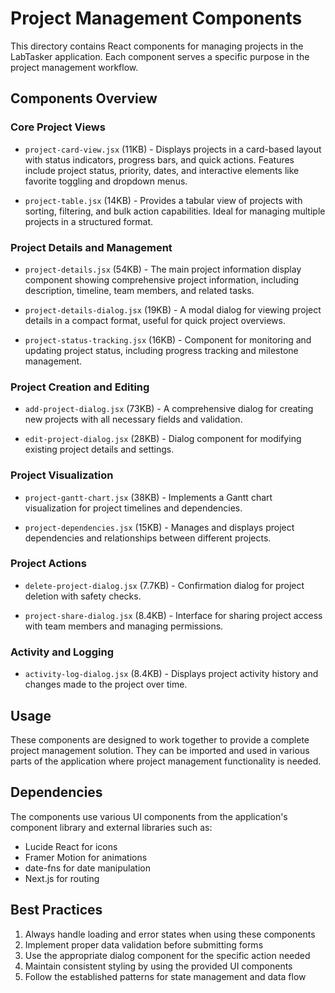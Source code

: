 # Project Management Components

This directory contains React components for managing projects in the LabTasker application. Each component serves a specific purpose in the project management workflow.

## Components Overview

### Core Project Views
- `project-card-view.jsx` (11KB) - Displays projects in a card-based layout with status indicators, progress bars, and quick actions. Features include project status, priority, dates, and interactive elements like favorite toggling and dropdown menus.

- `project-table.jsx` (14KB) - Provides a tabular view of projects with sorting, filtering, and bulk action capabilities. Ideal for managing multiple projects in a structured format.

### Project Details and Management
- `project-details.jsx` (54KB) - The main project information display component showing comprehensive project information, including description, timeline, team members, and related tasks.

- `project-details-dialog.jsx` (19KB) - A modal dialog for viewing project details in a compact format, useful for quick project overviews.

- `project-status-tracking.jsx` (16KB) - Component for monitoring and updating project status, including progress tracking and milestone management.

### Project Creation and Editing
- `add-project-dialog.jsx` (73KB) - A comprehensive dialog for creating new projects with all necessary fields and validation.

- `edit-project-dialog.jsx` (28KB) - Dialog component for modifying existing project details and settings.

### Project Visualization
- `project-gantt-chart.jsx` (38KB) - Implements a Gantt chart visualization for project timelines and dependencies.

- `project-dependencies.jsx` (15KB) - Manages and displays project dependencies and relationships between different projects.

### Project Actions
- `delete-project-dialog.jsx` (7.7KB) - Confirmation dialog for project deletion with safety checks.

- `project-share-dialog.jsx` (8.4KB) - Interface for sharing project access with team members and managing permissions.

### Activity and Logging
- `activity-log-dialog.jsx` (8.4KB) - Displays project activity history and changes made to the project over time.

## Usage

These components are designed to work together to provide a complete project management solution. They can be imported and used in various parts of the application where project management functionality is needed.

## Dependencies

The components use various UI components from the application's component library and external libraries such as:
- Lucide React for icons
- Framer Motion for animations
- date-fns for date manipulation
- Next.js for routing

## Best Practices

1. Always handle loading and error states when using these components
2. Implement proper data validation before submitting forms
3. Use the appropriate dialog component for the specific action needed
4. Maintain consistent styling by using the provided UI components
5. Follow the established patterns for state management and data flow 